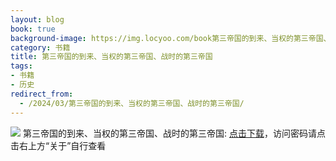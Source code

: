 ```yaml
---
layout: blog
book: true
background-image: https://img.locyoo.com/book第三帝国的到来、当权的第三帝国、战时的第三帝国.jpg
category: 书籍
title: 第三帝国的到来、当权的第三帝国、战时的第三帝国
tags:
- 书籍
- 历史
redirect_from:
  - /2024/03/第三帝国的到来、当权的第三帝国、战时的第三帝国/
---
```

![](https://img.locyoo.com/book第三帝国的到来、当权的第三帝国、战时的第三帝国.jpg)
第三帝国的到来、当权的第三帝国、战时的第三帝国: <a name = "ref1" href="https://url18.ctfile.com/f/50983618-1357862615-1a538f?p=3619">点击下载</a>，访问密码请点击右上方“关于”自行查看